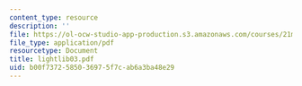 ```yaml
---
content_type: resource
description: ''
file: https://ol-ocw-studio-app-production.s3.amazonaws.com/courses/21m-734-lighting-design-for-the-theatre-fall-2003/b00f7372585036975f7cab6a3ba48e29_lightlib03.pdf
file_type: application/pdf
resourcetype: Document
title: lightlib03.pdf
uid: b00f7372-5850-3697-5f7c-ab6a3ba48e29
---
```

